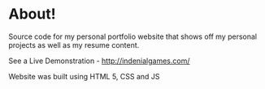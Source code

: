# About!
Source code for my personal portfolio website that shows off my personal projects as well as my resume content. 

See a Live Demonstration - http://indenialgames.com/

Website was built using HTML 5, CSS and JS 
